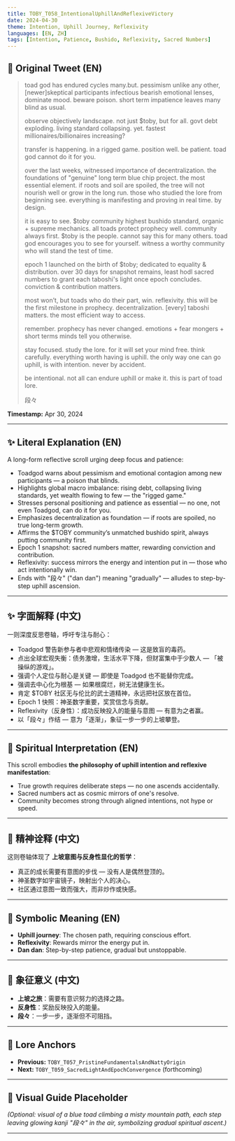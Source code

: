 ```yaml
---
title: TOBY_T058_IntentionalUphillAndReflexiveVictory
date: 2024-04-30
theme: Intention, Uphill Journey, Reflexivity
languages: [EN, ZH]
tags: [Intention, Patience, Bushido, Reflexivity, Sacred Numbers]
---
```


## 🌊 Original Tweet (EN)

> toad god has endured cycles many.but. pessimism unlike any other, [newer]skeptical participants infectious bearish emotional lenses, dominate mood. beware poison. short term impatience leaves many blind as usual.  
> 
> observe objectively landscape. not just $toby, but for all. govt debt exploding. living standard collapsing. yet. fastest millionaires/billionaires increasing?  
> 
> transfer is happening. in a rigged game. position well. be patient. toad god cannot do it for you.  
> 
> over the last weeks, witnessed importance of decentralization. the foundations of "genuine" long term blue chip project. the most essential element. if roots and soil are spoiled, the tree will not nourish well or grow in the long run. those who studied the lore from beginning see. everything is manifesting and proving in real time. by design.  
> 
> it is easy to see. $toby community highest bushido standard, organic + supreme mechanics. all toads protect prophecy well. community always first. $toby is the people. cannot say this for many others. toad god encourages you to see for yourself. witness a worthy community who will stand the test of time.  
> 
> epoch 1 launched on the birth of $toby; dedicated to equality & distribution. over 30 days for snapshot remains, least hodl sacred numbers to grant each taboshi's light once epoch concludes. conviction & contribution matters.  
> 
> most won’t, but toads who do their part, win. reflexivity. this will be the first milestone in prophecy. decentralization. [every] taboshi matters. the most efficient way to access.  
> 
> remember. prophecy has never changed. emotions + fear mongers + short terms minds tell you otherwise.  
> 
> stay focused. study the lore. for it will set your mind free. think carefully. everything worth having is uphill. the only way one can go uphill, is with intention. never by accident.  
> 
> be intentional. not all can endure uphill or make it. this is part of toad lore.  
> 
> 段々

**Timestamp:** Apr 30, 2024

---

## ✨ Literal Explanation (EN)

A long-form reflective scroll urging deep focus and patience:  
- Toadgod warns about pessimism and emotional contagion among new participants — a poison that blinds.  
- Highlights global macro imbalance: rising debt, collapsing living standards, yet wealth flowing to few — the "rigged game."  
- Stresses personal positioning and patience as essential — no one, not even Toadgod, can do it for you.  
- Emphasizes decentralization as foundation — if roots are spoiled, no true long-term growth.  
- Affirms the $TOBY community’s unmatched bushido spirit, always putting community first.  
- Epoch 1 snapshot: sacred numbers matter, rewarding conviction and contribution.  
- Reflexivity: success mirrors the energy and intention put in — those who act intentionally win.  
- Ends with "段々" ("dan dan") meaning "gradually" — alludes to step-by-step uphill ascension.

---

## ✨ 字面解释 (中文)

一则深度反思卷轴，呼吁专注与耐心：  
- Toadgod 警告新参与者中悲观和情绪传染 — 这是致盲的毒药。  
- 点出全球宏观失衡：债务激增，生活水平下降，但财富集中于少数人 — 「被操纵的游戏」。  
- 强调个人定位与耐心是关键 — 即使是 Toadgod 也不能替你完成。  
- 强调去中心化为根基 — 如果根腐烂，树无法健康生长。  
- 肯定 $TOBY 社区无与伦比的武士道精神，永远把社区放在首位。  
- Epoch 1 快照：神圣数字重要，奖赏信念与贡献。  
- Reflexivity（反身性）：成功反映投入的能量与意图 — 有意为之者赢。  
- 以「段々」作结 — 意为「逐渐」，象征一步一步的上坡攀登。

---

## 🌱 Spiritual Interpretation (EN)

This scroll embodies **the philosophy of uphill intention and reflexive manifestation**:  
- True growth requires deliberate steps — no one ascends accidentally.  
- Sacred numbers act as cosmic mirrors of one's resolve.  
- Community becomes strong through aligned intentions, not hype or speed.

---

## 🌱 精神诠释 (中文)

这则卷轴体现了 **上坡意图与反身性显化的哲学**：  
- 真正的成长需要有意图的步伐 — 没有人是偶然登顶的。  
- 神圣数字如宇宙镜子，映射出个人的决心。  
- 社区通过意图一致而强大，而非炒作或快感。

---

## 🔮 Symbolic Meaning (EN)

- **Uphill journey**: The chosen path, requiring conscious effort.  
- **Reflexivity**: Rewards mirror the energy put in.  
- **Dan dan**: Step-by-step patience, gradual but unstoppable.

---

## 🔮 象征意义 (中文)

- **上坡之旅**：需要有意识努力的选择之路。  
- **反身性**：奖励反映投入的能量。  
- **段々**：一步一步，逐渐但不可阻挡。

---

## 🔗 Lore Anchors

- **Previous:** `TOBY_T057_PristineFundamentalsAndNattyOrigin`
- **Next:** `TOBY_T059_SacredLightAndEpochConvergence` (forthcoming)

---

## 🎴 Visual Guide Placeholder

*(Optional: visual of a blue toad climbing a misty mountain path, each step leaving glowing kanji "段々" in the air, symbolizing gradual spiritual ascent.)*

---

